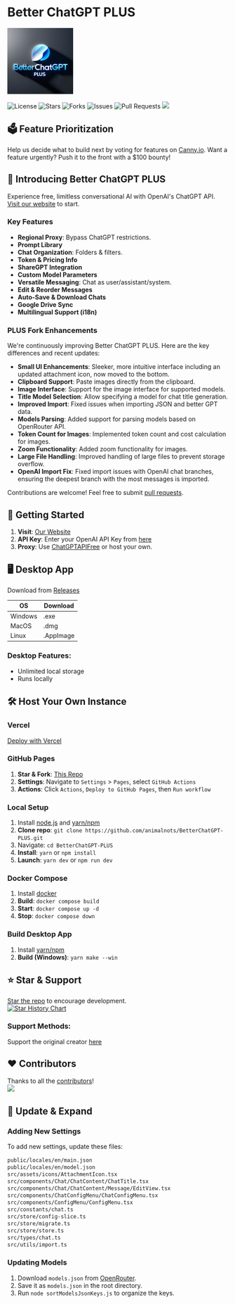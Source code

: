 # Better ChatGPT PLUS
<p>
    <a href="https://animalnots.github.io/BetterChatGPT-PLUS/" target="_blank"><img src="public/public.jpg" alt="Better ChatGPT" width="150" /></a>
</p>

![License](https://img.shields.io/github/license/animalnots/BetterChatGPT-PLUS?style=flat-square)
![Stars](https://img.shields.io/github/stars/animalnots/BetterChatGPT-PLUS?style=flat-square)
![Forks](https://img.shields.io/github/forks/animalnots/BetterChatGPT-PLUS?style=flat-square)
![Issues](https://img.shields.io/github/issues/animalnots/BetterChatGPT-PLUS?style=flat-square)
![Pull Requests](https://img.shields.io/github/issues-pr/animalnots/BetterChatGPT-PLUS?style=flat-square)
<a href="https://discord.gg/2CKfAbAJrH"><img src="https://cdn.prod.website-files.com/6257adef93867e50d84d30e2/636e0b52aa9e99b832574a53_full_logo_blurple_RGB.png" height="20"></a>

## 🗳️ Feature Prioritization

Help us decide what to build next by voting for features on [Canny.io](https://betterchatgpt.canny.io/feature-requests). Want a feature urgently? Push it to the front with a $100 bounty!

## 🚀 Introducing Better ChatGPT PLUS

Experience free, limitless conversational AI with OpenAI's ChatGPT API. [Visit our website](https://animalnots.github.io/BetterChatGPT-PLUS/) to start.

### Key Features

- **Regional Proxy**: Bypass ChatGPT restrictions.
- **Prompt Library**
- **Chat Organization**: Folders & filters.
- **Token & Pricing Info**
- **ShareGPT Integration**
- **Custom Model Parameters**
- **Versatile Messaging**: Chat as user/assistant/system.
- **Edit & Reorder Messages**
- **Auto-Save & Download Chats**
- **Google Drive Sync**
- **Multilingual Support (i18n)**

### PLUS Fork Enhancements

We're continuously improving Better ChatGPT PLUS. Here are the key differences and recent updates:

- **Small UI Enhancements**: Sleeker, more intuitive interface including an updated attachment icon, now moved to the bottom.
- **Clipboard Support**: Paste images directly from the clipboard.
- **Image Interface**: Support for the image interface for supported models.
- **Title Model Selection**: Allow specifying a model for chat title generation.
- **Improved Import**: Fixed issues when importing JSON and better GPT data.
- **Models Parsing**: Added support for parsing models based on OpenRouter API.
- **Token Count for Images**: Implemented token count and cost calculation for images.
- **Zoom Functionality**: Added zoom functionality for images.
- **Large File Handling**: Improved handling of large files to prevent storage overflow.
- **OpenAI Import Fix**: Fixed import issues with OpenAI chat branches, ensuring the deepest branch with the most messages is imported.

Contributions are welcome! Feel free to submit [pull requests](https://github.com/animalnots/BetterChatGPT-PLUS/pulls).

## 🚀 Getting Started

1. **Visit**: [Our Website](https://animalnots.github.io/BetterChatGPT-PLUS/)
2. **API Key**: Enter your OpenAI API Key from [here](https://platform.openai.com/account/api-keys)
3. **Proxy**: Use [ChatGPTAPIFree](https://github.com/ayaka14732/ChatGPTAPIFree) or host your own.

## 🖥️ Desktop App

Download from [Releases](https://github.com/animalnots/BetterChatGPT-PLUS/releases)

| OS      | Download  |
| ------- | --------- |
| Windows | .exe      |
| MacOS   | .dmg      |
| Linux   | .AppImage |

### Desktop Features:

- Unlimited local storage
- Runs locally

## 🛠️ Host Your Own Instance

### Vercel

[Deploy with Vercel](https://vercel.com/new/clone?repository-url=https%3A%2F%2Fgithub.com%2Fanimalnots%2FBetterChatGPT-PLUS)

### GitHub Pages

1. **Star & Fork**: [This Repo](https://github.com/animalnots/BetterChatGPT-PLUS)
2. **Settings**: Navigate to `Settings` > `Pages`, select `GitHub Actions`
3. **Actions**: Click `Actions`, `Deploy to GitHub Pages`, then `Run workflow`

### Local Setup

1. Install [node.js](https://nodejs.org/en/) and [yarn/npm](https://www.npmjs.com/)
2. **Clone repo**: `git clone https://github.com/animalnots/BetterChatGPT-PLUS.git`
3. Navigate: `cd BetterChatGPT-PLUS`
4. **Install**: `yarn` or `npm install`
5. **Launch**: `yarn dev` or `npm run dev`

### Docker Compose

1. Install [docker](https://www.docker.com/)
2. **Build**: `docker compose build`
3. **Start**: `docker compose up -d`
4. **Stop**: `docker compose down`

### Build Desktop App

1. Install [yarn/npm](https://www.npmjs.com/)
2. **Build (Windows)**: `yarn make --win`

## ⭐️ Star & Support

[Star the repo](https://github.com/animalnots/BetterChatGPT-PLUS) to encourage development.
<br />[![Star History Chart](https://api.star-history.com/svg?repos=animalnots/BetterChatGPT-PLUS&type=Date)](https://github.com/animalnots/BetterChatGPT-PLUS/stargazers)

### Support Methods:

Support the original creator [here](https://github.com/ztjhz/BetterChatGPT?tab=readme-ov-file#-support)

## ❤️ Contributors

Thanks to all the [contributors](https://github.com/animalnots/BetterChatGPT-PLUS/graphs/contributors)!
<br /><a href="https://github.com/animalnots/BetterChatGPT-PLUS/graphs/contributors">
<img src="https://contrib.rocks/image?repo=animalnots/BetterChatGPT-PLUS" />
</a>

## 🚀 Update & Expand

### Adding New Settings

To add new settings, update these files:

```plaintext
public/locales/en/main.json
public/locales/en/model.json
src/assets/icons/AttachmentIcon.tsx
src/components/Chat/ChatContent/ChatTitle.tsx
src/components/Chat/ChatContent/Message/EditView.tsx
src/components/ChatConfigMenu/ChatConfigMenu.tsx
src/components/ConfigMenu/ConfigMenu.tsx
src/constants/chat.ts
src/store/config-slice.ts
src/store/migrate.ts
src/store/store.ts
src/types/chat.ts
src/utils/import.ts
```

### Updating Models

1. Download `models.json` from [OpenRouter](https://openrouter.ai/api/v1/models).
2. Save it as `models.json` in the root directory.
3. Run `node sortModelsJsonKeys.js` to organize the keys.

